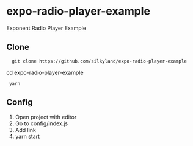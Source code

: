 # expo-radio-player-example
Exponent Radio Player Example 

## Clone 
```
  git clone https://github.com/silkyland/expo-radio-player-example

```
  cd expo-radio-player-example

```
 yarn
```
## Config 
  1. Open project with editor
  2. Go to config/index.js
  3. Add link 
  4. yarn start
